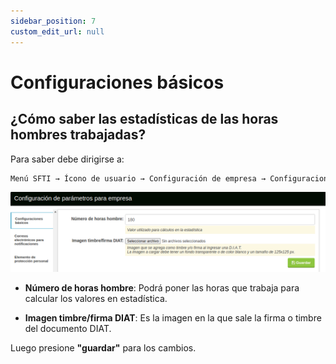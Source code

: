 ```yaml
---
sidebar_position: 7
custom_edit_url: null
---
```

# Configuraciones básicos
## ¿Cómo saber las estadísticas de las horas hombres trabajadas?
Para saber debe dirigirse a:

<div align="center">

```bash
Menú SFTI → Ícono de usuario → Configuración de empresa → Configuraciones básicas
```
</div>

<div align="center">

![configuración básica](/img/img_manual/img_configuracion/2023-08-08_09-36.png)

</div>

* **Número de horas hombre**: Podrá poner las horas que trabaja para calcular los valores en estadística.

* **Imagen timbre/firma DIAT**: Es la imagen en la que sale la firma o timbre del documento DIAT.

Luego presione **"guardar"** para los cambios.
